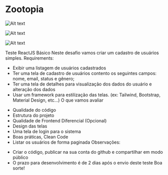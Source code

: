 # Zootopia

![Alt text](https://i.ibb.co/n802mmS/Screenshot-167.png)

![Alt text](https://i.ibb.co/q5dFBbC/Screenshot-168.png)

![Alt text](https://i.ibb.co/B3CyHkn/Screenshot-169.png)

Teste ReactJS Básico
Neste desafio vamos criar um cadastro de usuários simples.
Requirements:
* Exibir uma listagem de usuários cadastrados
* Ter uma tela de cadastro de usuários contento os seguintes campos: nome, email, status e
gênero;
* Ter uma tela de detalhes para visualização dos dados do usuário e alteração dos dados
* Usar um framework para estilização das telas. (ex: Tailwind, Bootstrap, Material Design, etc...)
O que vamos avaliar
- Qualidade do código
- Estrutura do projeto
- Qualidade de Frontend
Diferencial (Opcional)
- Design das telas
- Uma tela de login para o sistema
- Boas práticas, Clean Code
- Listar os usuários de forma paginada
Observações:
* Criar o código, publicar na sua conta do github e compartilhar em modo público
* O prazo para desenvolvimento é de 2 dias após o envio deste teste
Boa sorte!
